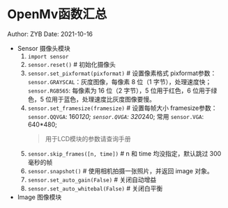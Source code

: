 # OpenMv函数汇总

Author: ZYB
Date: 2021-10-16

+ Sensor 摄像头模块
    1. `import sensor`
    2. `sensor.reset()` # 初始化摄像头
    3. `sensor.set_pixformat(pixformat)` # 设置像素格式
        pixformat参数：
            `sensor.GRAYSCAL`：灰度图像，每像素 8 位（1 字节），处理速度快；
            `sensor.RGB565`: 每像素为 16 位（2 字节），5 位用于红色，6 位用于绿色，5 位用于蓝色，处理速度比灰度图像要慢。
    4. `sensor.set_framesize(framesize)` # 设置每帧大小
        framesize参数：
            `sensor.QQVGA`: 160*120;
            `sensor.QVGA`: 320*240; 常用
            `sensor.VGA`: 640*480;
        > 用于LCD模块的参数请查询手册
    5. `sensor.skip_frames([n, time])` # n 和 time 均没指定，默认跳过 300 毫秒的帧
    6. `sensor.snapshot()` # 使用相机拍摄一张照片，并返回 image 对象。
    7. `sensor.set_auto_gain(False)` # 关闭自动增益
    8. `sensor.set_auto_whitebal(False)` # 关闭白平衡
+ Image 图像模块
